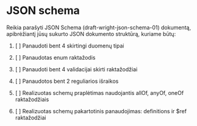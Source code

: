 # JSON schema

Reikia parašyti JSON Schema (draft-wright-json-schema-01) dokumentą, apibrėžiantį jūsų sukurto JSON dokumento struktūrą, kuriame būtų:

1. [ ] Panaudoti bent 4 skirtingi duomenų tipai

2. [ ] Panaudotas enum raktažodis

3. [ ] Panaudoti bent 4 validacijai skirti raktažodžiai

4. [ ] Panaudotos bent 2 reguliarios išraikos

5. [ ] Realizuotas schemų praplėtimas naudojantis allOf, anyOf, oneOf raktažodžiais

6. [ ] Realizuotas schemų pakartotinis panaudojimas: definitions ir $ref raktažodžiai